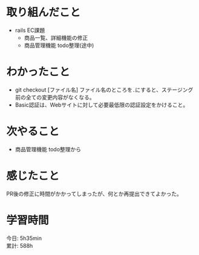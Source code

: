 # 取り組んだこと       
- rails EC課題
  - 商品一覧、詳細機能の修正  
  - 商品管理機能 todo整理(途中)  
# わかったこと  
- git checkout [ファイル名]
  ファイル名のところを`.`にすると、ステージング前の全ての変更内容がなくなる。
- Basic認証は、Webサイトに対して必要最低限の認証設定をかけること。  
# 次やること  
- 商品管理機能 todo整理から  
# 感じたこと
PR後の修正に時間がかかってしまったが、何とか再提出できてよかった。  
# 学習時間  
今日: 5h35min          
累計: 588h              
